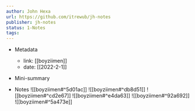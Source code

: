 ```yaml
---
author: John Hexa
url: https://github.com/itrewub/jh-notes
publisher: jh-notes
status: 1-Notes
tags: 
---
```

- Metadata
	- link: [[boyziimen]]
	- date: [[2022-2-1]]
- Mini-summary

- Notes
![[boyziimen#^5d01ac]]
![[boyziimen#^db8d51]]
![[boyziimen#^cd2e67]]
![[boyziimen#^e4da63]]
![[boyziimen#^92a692]]
![[boyziimen#^5a473e]]